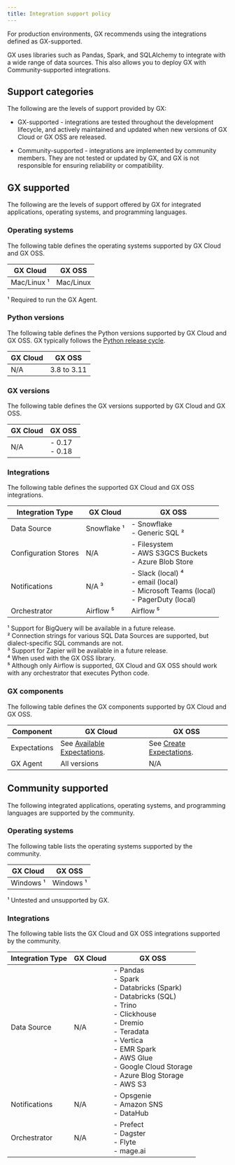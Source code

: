 ```yaml
---
title: Integration support policy
---
```


For production environments, GX recommends using the integrations defined as GX-supported. 

GX uses libraries such as Pandas, Spark, and SQLAlchemy to integrate with a wide range of data sources. This also allows you to deploy GX with Community-supported integrations.

## Support categories

The following are the levels of support provided by GX:

- GX-supported - integrations are tested throughout the development lifecycle, and actively maintained and updated when new versions of GX Cloud or GX OSS are released.

- Community-supported - integrations are implemented by community members. They are not tested or updated by GX, and GX is not responsible for ensuring reliability or compatibility.

## GX supported

The following are the levels of support offered by GX for integrated applications, operating systems, and programming languages.

### Operating systems

The following table defines the operating systems supported by GX Cloud and GX OSS.

| GX Cloud                     | GX OSS                        |
|------------------------------|-------------------------------|
| Mac/Linux ¹                  | Mac/Linux                     | 

¹ Required to run the GX Agent.

### Python versions

The following table defines the Python versions supported by GX Cloud and GX OSS. GX typically follows the [Python release cycle](https://devguide.python.org/versions/).

| GX Cloud                    | GX OSS                          |
|-----------------------------|---------------------------------|
| N/A                         | 3.8 to 3.11                     | 

### GX versions

The following table defines the GX versions supported by GX Cloud and GX OSS.

| GX Cloud                    | GX OSS                          |
|-----------------------------|---------------------------------|
| N/A                         | - 0.17<br/> - 0.18              | 

### Integrations

The following table defines the supported GX Cloud and GX OSS integrations.


| Integration Type                         | GX Cloud             | GX OSS          |
|------------------------------------------|----------------------|-----------------|
| Data Source                              | Snowflake ¹          | - Snowflake<br/> - Generic SQL ²               |
| Configuration Stores                     | N/A                  | - Filesystem<br/> - AWS S3GCS Buckets<br/> - Azure Blob Store                |
| Notifications                            | N/A ³                | - Slack (local) ⁴<br/> - email (local)<br/> - Microsoft Teams (local)<br/> - PagerDuty (local)                 |
| Orchestrator                              | Airflow ⁵           | Airflow ⁵       |


¹ Support for BigQuery will be available in a future release.<br/>
² Connection strings for various SQL Data Sources are supported, but dialect-specific SQL commands are not.<br/>
³ Support for Zapier will be available in a future release.<br/>
⁴ When used with the GX OSS library.<br/>
⁵ Although only Airflow is supported, GX Cloud and GX OSS should work with any orchestrator that executes Python code.

### GX components

The following table defines the GX components supported by GX Cloud and GX OSS.

| Component                                | GX Cloud             | GX OSS          |
|------------------------------------------|----------------------|-----------------|
| Expectations                             | See [Available Expectations](/docs/cloud/expectations/manage_expectations#available-expectations). | See [Create Expectations](/docs/guides/expectations/expectations_lp).                |
| GX Agent                                 | All versions               | N/A        |


## Community supported

The following integrated applications, operating systems, and programming languages are supported by the community.

### Operating systems

The following table lists the operating systems supported by the community.

| GX Cloud                       | GX OSS                        |
|--------------------------------|-------------------------------|
| Windows ¹                      | Windows ¹                     | 

¹ Untested and unsupported by GX.

### Integrations

The following table lists the GX Cloud and GX OSS integrations supported by the community.


| Integration Type                         | GX Cloud             | GX OSS          |
|------------------------------------------|----------------------|-----------------|
| Data Source                              | N/A          | - Pandas<br/>- Spark<br/>- Databricks (Spark)<br/>- Databricks (SQL)<br/>- Trino<br/>- Clickhouse<br/>- Dremio<br/>- Teradata<br/>- Vertica<br/>- EMR Spark<br/>- AWS Glue<br/>- Google Cloud Storage<br/>- Azure Blog Storage<br/>- AWS S3|
| Notifications                             | N/A            | - Opsgenie<br/>- Amazon SNS<br/>- DataHub |
| Orchestrator                              | N/A            | - Prefect<br/>- Dagster <br/>- Flyte <br/>- mage.ai  |
